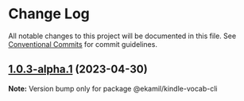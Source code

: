 # Change Log

All notable changes to this project will be documented in this file.
See [Conventional Commits](https://conventionalcommits.org) for commit guidelines.

## [1.0.3-alpha.1](https://github.com/ekamil/kindle-vocab-md/compare/v1.0.3-alpha.0...v1.0.3-alpha.1) (2023-04-30)

**Note:** Version bump only for package @ekamil/kindle-vocab-cli
